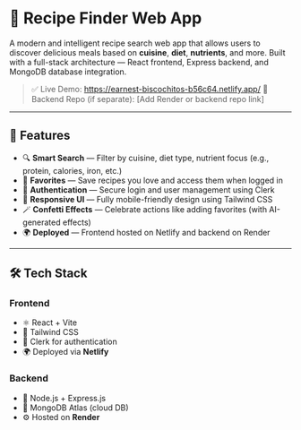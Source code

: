 # 🥘 Recipe Finder Web App

A modern and intelligent recipe search web app that allows users to discover delicious meals based on **cuisine**, **diet**, **nutrients**, and more. Built with a full-stack architecture — React frontend, Express backend, and MongoDB database integration.

> ✅ Live Demo: https://earnest-biscochitos-b56c64.netlify.app/
> 📁 Backend Repo (if separate): [Add Render or backend repo link]  

---

## 🚀 Features

- 🔍 **Smart Search** — Filter by cuisine, diet type, nutrient focus (e.g., protein, calories, iron, etc.)
- 💾 **Favorites** — Save recipes you love and access them when logged in
- 👤 **Authentication** — Secure login and user management using Clerk
- 🎨 **Responsive UI** — Fully mobile-friendly design using Tailwind CSS
- 🪄 **Confetti Effects** — Celebrate actions like adding favorites (with AI-generated effects)
- 🌍 **Deployed** — Frontend hosted on Netlify and backend on Render

---

## 🛠️ Tech Stack

### Frontend
- ⚛️ React + Vite
- 🎨 Tailwind CSS
- 🔐 Clerk for authentication
- 🌍 Deployed via **Netlify**

### Backend
- 🧠 Node.js + Express.js
- 💾 MongoDB Atlas (cloud DB)
- ⚙️ Hosted on **Render**
